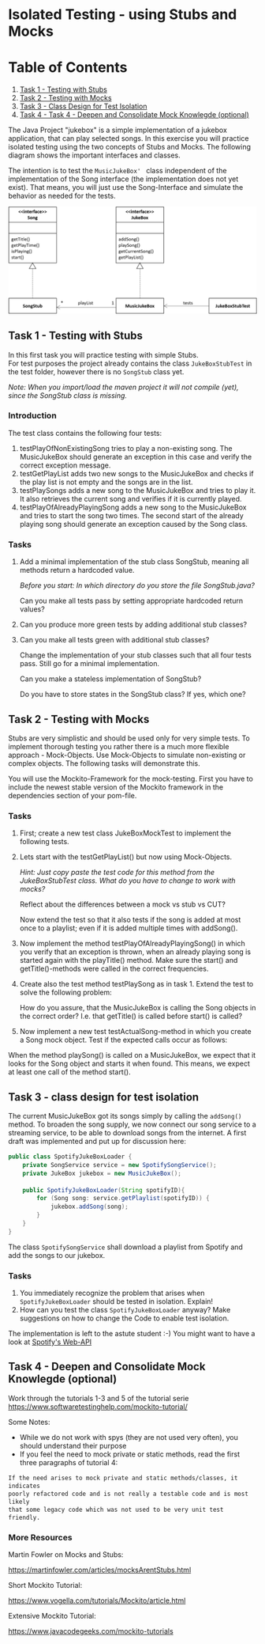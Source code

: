 # Isolated Testing - using Stubs and Mocks

# Table of Contents
1. [Task 1 - Testing with Stubs](#task1)
2. [Task 2 - Testing with Mocks](#task2)
3. [Task 3 - Class Design for Test Isolation](#task3)
4. [Task 4 - Task 4 - Deepen and Consolidate Mock Knowlegde (optional)](#task4)


The Java Project "jukebox" is a simple implementation of a jukebox application, that can play selected songs. In this exercise you will practice isolated testing using the two concepts of Stubs and Mocks. The following diagram shows the important interfaces and classes.

The intention is to test the `MusicJukeBox' ` class independent of the implementation of the Song interface (the implementation does not yet exist). That means, you will just use the Song-Interface and simulate the behavior as needed for the tests.   

![Class Diagram for Stubbing](./doc/stub-diagram.png)

## Task 1 - Testing with Stubs <a name="task1"></a>

In this first task you will practice testing with simple Stubs.  
For test purposes the project already contains the class `JukeBoxStubTest` in the test folder, however there is no `SongStub` class yet. 

*Note: When you import/load the maven project it will not compile (yet), since the SongStub class is missing.*

### Introduction

The test class contains the following four tests:
1.	testPlayOfNonExistingSong tries to play a non-existing song. The MusicJukeBox should generate an exception in this case and verify the correct exception message.
2.	testGetPlayList adds two new songs to the MusicJukeBox and checks if the play list is not empty and the songs are in the list.
3.	testPlaySongs adds a new song to the MusicJukeBox and tries to play it. It also retrieves the current song and verifies if it is currently played.
4.	testPlayOfAlreadyPlayingSong adds a new song to the MusicJukeBox and tries to start the song two times. The second start of the already playing song should generate an exception caused by the Song class.

### Tasks

1. Add a minimal implementation of the stub class SongStub, meaning all methods return a hardcoded value. 

   *Before you start: In which directory do you store the file SongStub.java?*

   Can you make all tests pass by setting appropriate hardcoded return values?

2. Can you produce more green tests by adding additional stub classes?
 
3. Can you make all tests green with additional stub classes?

   Change the implementation of your stub classes such that all four tests pass. Still go for a minimal implementation. 
   
   Can you make a stateless implementation of SongStub?
   
   Do you have to store states in the SongStub class? If yes, which one? 


## Task 2 - Testing with Mocks<a name="task2"></a>

Stubs are very simplistic and should be used only for very simple tests. To implement thorough testing you rather there is a much more flexible approach - Mock-Objects.
Use Mock-Objects to simulate non-existing or complex objects. The following tasks will  demonstrate this.

You will use the Mockito-Framework for the mock-testing. First you have to include the newest stable version of the Mockito framework in the dependencies section of your pom-file. 

### Tasks

1. First; create a new test class JukeBoxMockTest to implement the following tests.
2. Lets start with the testGetPlayList() but now using Mock-Objects. 

   *Hint: Just copy paste the test code for this method from the JukeBoxStubTest class. What do you have to change to work with mocks?*
   
   Reflect about the differences between a mock vs stub vs CUT?
   
   Now extend the test so that it also tests if the song is added at most once to a playlist; even if it is added multiple times with addSong().
3. Now implement the method testPlayOfAlreadyPlayingSong() in which you verify that an exception is thrown, when an already playing song is started again with the playTitle() method. 
   Make sure the start() and getTitle()-methods were called in the correct frequencies. 
   
4. Create also the test method testPlaySong as in task 1. 
   Extend the test to solve the following problem: 
   
   How do you assure, that the MusicJukeBox is calling the Song objects in the correct order? I.e. that getTitle() is called before start() is called? 
5. Now implement a new test testActualSong-method in which you create a Song mock object. Test if the expected calls occur as follows:

When the method playSong() is called on a MusicJukeBox, we expect that it looks for the Song object and starts it when found. This means, we expect at least one call of the method start().

## Task 3 - class design for test isolation<a name="task3"></a>

The current MusicJukeBox got its songs simply by calling the `addSong()` method. To broaden the song supply, we now connect our song service to a streaming service, to be able to download songs from the internet. A first draft was implemented and put up for discussion here: 

```java
public class SpotifyJukeBoxLoader {
    private SongService service = new SpotifySongService();
    private JukeBox jukebox = new MusicJukeBox();
    
    public SpotifyJukeBoxLoader(String spotifyID){
        for (Song song: service.getPlaylist(spotifyID)) {
            jukebox.addSong(song);
        }
    }
}
```

The class `SpotifySongService` shall download a playlist from Spotify and add the songs to our jukebox.

### Tasks
1. You immediately recognize the problem that arises when `SpotifyJukeBoxLoader` should be tested in isolation. Explain!
2. How can you test the class `SpotifyJukeBoxLoader` anyway? Make suggestions on how to change the Code to enable test isolation.

The implementation is left to the astute student :-)
You might want to have a look at [Spotify's Web-API](https://developer.spotify.com/documentation/web-api/)

##  Task 4 - Deepen and Consolidate Mock Knowlegde  (optional)<a name="task4"></a>
Work through the tutorials 1-3 and 5 of the tutorial serie https://www.softwaretestinghelp.com/mockito-tutorial/  

Some Notes:
- While we do not work with spys (they are not used very often), you should understand their purpose
- If you feel the need to mock private or static methods, read the first three paragraphs of tutorial 4: 

```
If the need arises to mock private and static methods/classes, it indicates 
poorly refactored code and is not really a testable code and is most likely 
that some legacy code which was not used to be very unit test friendly.
```


### More Resources

Martin Fowler on Mocks and Stubs:

https://martinfowler.com/articles/mocksArentStubs.html

Short Mockito Tutorial: 

https://www.vogella.com/tutorials/Mockito/article.html

Extensive Mockito Tutorial:

https://www.javacodegeeks.com/mockito-tutorials